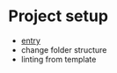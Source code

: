 # Project setup

- [entry](https://github.com/Microsoft/TypeScript-React-Starter)
- change folder structure
- linting from template
